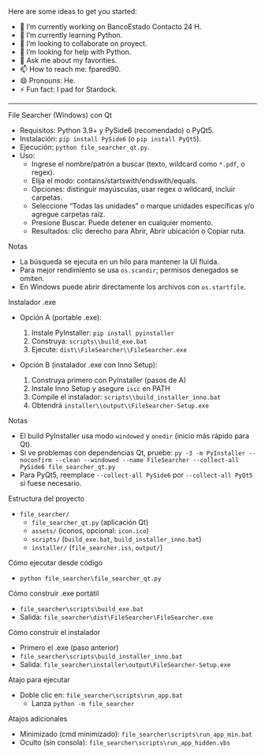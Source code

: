 
Here are some ideas to get you started:

- 🔭 I’m currently working on BancoEstado Contacto 24 H.
- 🌱 I’m currently learning Python.
- 👯 I’m looking to collaborate on proyect.
- 🤔 I’m looking for help with Python.
- 💬 Ask me about my favorities.
- 📫 How to reach me: fpared90.
- 😄 Pronouns: He.
- ⚡ Fun fact: I pad for Stardock.


---

File Searcher (Windows) con Qt

- Requisitos: Python 3.9+ y PySide6 (recomendado) o PyQt5.
- Instalación: `pip install PySide6`  (o `pip install PyQt5`).
- Ejecución: `python file_searcher_qt.py`.
- Uso:
  - Ingrese el nombre/patrón a buscar (texto, wildcard como `*.pdf`, o regex).
  - Elija el modo: contains/startswith/endswith/equals.
  - Opciones: distinguir mayúsculas, usar regex o wildcard, incluir carpetas.
  - Seleccione “Todas las unidades” o marque unidades específicas y/o agregue carpetas raíz.
  - Presione Buscar. Puede detener en cualquier momento.
  - Resultados: clic derecho para Abrir, Abrir ubicación o Copiar ruta.

Notas
- La búsqueda se ejecuta en un hilo para mantener la UI fluida.
- Para mejor rendimiento se usa `os.scandir`; permisos denegados se omiten.
- En Windows puede abrir directamente los archivos con `os.startfile`.

Instalador .exe
- Opción A (portable .exe):
  1) Instale PyInstaller: `pip install pyinstaller`
  2) Construya: `scripts\\build_exe.bat`
  3) Ejecute: `dist\\FileSearcher\\FileSearcher.exe`

- Opción B (instalador .exe con Inno Setup):
  1) Construya primero con PyInstaller (pasos de A)
  2) Instale Inno Setup y asegure `iscc` en PATH
  3) Compile el instalador: `scripts\\build_installer_inno.bat`
  4) Obtendrá `installer\\output\\FileSearcher-Setup.exe`

Notas
- El build PyInstaller usa modo `windowed` y `onedir` (inicio más rápido para Qt).
- Si ve problemas con dependencias Qt, pruebe: `py -3 -m PyInstaller --noconfirm --clean --windowed --name FileSearcher --collect-all PySide6 file_searcher_qt.py`
- Para PyQt5, reemplace `--collect-all PySide6` por `--collect-all PyQt5` si fuese necesario.

Estructura del proyecto
- `file_searcher/`
  - `file_searcher_qt.py` (aplicación Qt)
  - `assets/` (iconos, opcional: `icon.ico`)
  - `scripts/` (`build_exe.bat`, `build_installer_inno.bat`)
  - `installer/` (`file_searcher.iss`, `output/`)

Cómo ejecutar desde código
- `python file_searcher\file_searcher_qt.py`

Cómo construir .exe portátil
- `file_searcher\scripts\build_exe.bat`
- Salida: `file_searcher\dist\FileSearcher\FileSearcher.exe`

Cómo construir el instalador
- Primero el .exe (paso anterior)
- `file_searcher\scripts\build_installer_inno.bat`
- Salida: `file_searcher\installer\output\FileSearcher-Setup.exe`

Atajo para ejecutar
- Doble clic en: `file_searcher\scripts\run_app.bat`
  - Lanza `python -m file_searcher`

Atajos adicionales
- Minimizado (cmd minimizado): `file_searcher\scripts\run_app_min.bat`
- Oculto (sin consola): `file_searcher\scripts\run_app_hidden.vbs`
